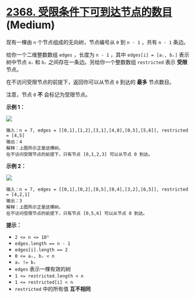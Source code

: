 # [2368. 受限条件下可到达节点的数目][link] (Medium)

[link]: https://leetcode.cn/problems/reachable-nodes-with-restrictions/

现有一棵由 `n` 个节点组成的无向树，节点编号从 `0` 到 `n - 1` ，共有 `n - 1` 条边。

给你一个二维整数数组 `edges` ，长度为 `n - 1` ，其中 `edges[i] = [aᵢ, bᵢ]` 表示树中节点 `aᵢ` 和 `bᵢ`
之间存在一条边。另给你一个整数数组 `restricted` 表示 **受限** 节点。

在不访问受限节点的前提下，返回你可以从节点 `0` 到达的 **最多** 节点数目。

注意，节点 `0` **不** 会标记为受限节点。

**示例 1：**

![](https://assets.leetcode.com/uploads/2022/06/15/ex1drawio.png)

```
输入：n = 7, edges = [[0,1],[1,2],[3,1],[4,0],[0,5],[5,6]], restricted = [4,5]
输出：4
解释：上图所示正是这棵树。
在不访问受限节点的前提下，只有节点 [0,1,2,3] 可以从节点 0 到达。
```

**示例 2：**

![](https://assets.leetcode.com/uploads/2022/06/15/ex2drawio.png)

```
输入：n = 7, edges = [[0,1],[0,2],[0,5],[0,4],[3,2],[6,5]], restricted = [4,2,1]
输出：3
解释：上图所示正是这棵树。
在不访问受限节点的前提下，只有节点 [0,5,6] 可以从节点 0 到达。

```

**提示：**

- `2 <= n <= 10⁵`
- `edges.length == n - 1`
- `edges[i].length == 2`
- `0 <= aᵢ, bᵢ < n`
- `aᵢ != bᵢ`
- `edges` 表示一棵有效的树
- `1 <= restricted.length < n`
- `1 <= restricted[i] < n`
- `restricted` 中的所有值 **互不相同**
